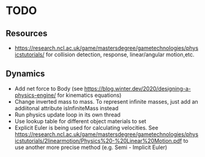 # TODO

## Resources

- https://research.ncl.ac.uk/game/mastersdegree/gametechnologies/physicstutorials/ for collision detection, response, linear/angular motion,etc.

## Dynamics

- Add net force to Body (see https://blog.winter.dev/2020/designing-a-physics-engine/ for kinematics equations)
- Change inverted mass to mass. To represent infinite masses, just add an addiitonal attribute isInfiniteMass instead
- Run physics update loop in its own thread
- Use lookup table for different object materials to set
- Explicit Euler is being used for calculating velocities. See https://research.ncl.ac.uk/game/mastersdegree/gametechnologies/physicstutorials/2linearmotion/Physics%20-%20Linear%20Motion.pdf to use another more precise method (e.g. Semi - Implicit Euler)